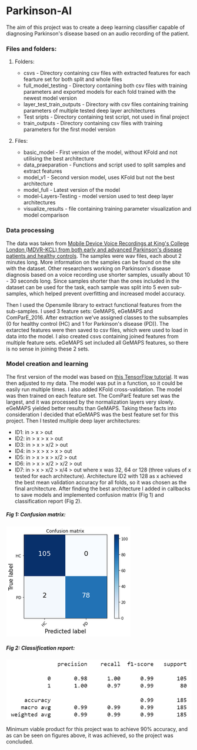 # Parkinson-AI

The aim of this project was to create a deep learning classifier capable of diagnosing Parkinson's disease based on an audio recording of the patient. 

### Files and folders:
1. Folders:
    * csvs - Directory containing csv files with extracted features for each fearture set for both split and whole files
    * full_model_testing - Directory containing both csv files with training parameters and exported models for each fold trained with the newest model version
    * layer_test_train_outputs - Directory with csv files containing training parameters of multiple tested deep layer architectures
    * Test sripts - Directory containing test script, not used in final project
    * train_outputs - Directory containing csv files with training parameters for the first model version

2. Files:
    * basic_model - First version of the model, without KFold and not utilising the best architecture
    * data_praeparation - Functions and script used to split samples and extract features
    * model_v1 - Second version model, uses KFold but not the best architecture
    * model_full - Latest version of the model
    * model-Layers-Testing - model version used to test deep layer architectures
    * visualize_results - file containing training parameter visualization and model comparison

### Data processing

The data was taken from [Mobile Device Voice Recordings at King's College London (MDVR-KCL) from both early and advanced Parkinson's disease patients and healthy controls](https://zenodo.org/record/2867216#.X9tqP9hKg2w). The samples were wav files, each about 2 minutes long. More information on the samples can be found on the site with the dataset. Other researchers working on Parkinson's disease diagnosis based on a voice recording use shorter samples, usually about 10 - 30 seconds long. Since samples shorter than the ones included in the dataset can be used for the task, each sample was split into 5 even sub-samples, which helped prevent overfitting and increased model accuracy.

Then I used the Opensmile library to extract functional features from the sub-samples. I used 3 feature sets: GeMAPS, eGeMAPS and ComParE_2016. After extraction we've assigned classes to the subsamples (0 for healthy control (HC) and 1 for Parkinson's disease (PD)). The extarcted features were then saved to csv files, which were used to load in data into the model. I also created csvs containing joined features from multiple feature sets. eGeMAPS set included all GeMAPS features, so there is no sense in joining these 2 sets.

### Model creation and learning

The first version of the model was based on [this TensorFlow tutorial](https://www.tensorflow.org/tutorials/structured_data/feature_columns). It was then adjusted to my data. The model was put in a function, so it could be easily run multiple times. I also added KFold cross-validation. The model was then trained on each feature set. The ComParE feature set was the largest, and it was processed by the normalization layers very slowly. eGeMAPS yielded better results than GeMAPS. Taking these facts into consideration I decided that eGeMAPS was the best feature set for this project. Then I tested multiple deep layer architectures:
* ID1: in > x > out
* ID2: in > x > x > out
* ID3: in > x > x/2 > out
* ID4: in > x > x > x > out
* ID5: in > x > x > x/2 > out
* ID6: in > x > x/2 > x/2 > out
* ID7: in > x > x/2 > x/4 > out
where x was 32, 64 or 128 (three values of x tested for each architecture). Architecture ID2 with 128 as x achieved the best mean validation accuracy for all folds, so it was chosen as the final architecture. After finding the best architecture I added in callbacks to save models and implemented confusion matrix (Fig 1) and classification report (Fig 2).
##### Fig 1: Confusion matrix:
![alt text](img1.png "Confusion matrix")
##### Fig 2: Classification report:
![alt text](img2.PNG "Classification report")

Minimum viable product for this project was to achieve 90% accuracy, and as can be seen on figures above, it was achieved, so the project was concluded.
